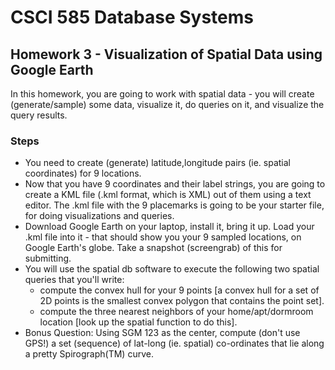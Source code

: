 # CSCI 585 Database Systems

## Homework 3 - Visualization of Spatial Data using Google Earth

In this homework, you are going to work with spatial data - you will create (generate/sample) some data, visualize it, do queries on it, and visualize the query results.
### Steps
- You need to create (generate) latitude,longitude pairs (ie. spatial coordinates) for 9 locations.
- Now that you have 9 coordinates and their label strings, you are going to create a KML file (.kml format, which is XML) out of them using a text editor. The .kml file with the 9 placemarks is going to be your starter file, for doing visualizations and queries.
- Download Google Earth on your laptop, install it, bring it up. Load your .kml file into it - that should show you your 9 sampled locations, on Google Earth's globe. Take a snapshot (screengrab) of this for submitting.
- You will use the spatial db software to execute the following two spatial queries that you'll write:
    - compute the convex hull for your 9 points [a convex hull for a set of 2D points is the smallest convex polygon that contains the point set].
    - compute the three nearest neighbors of your home/apt/dormroom location [look up the spatial function to do this].
- Bonus Question: Using SGM 123 as the center, compute (don't use GPS!) a set (sequence) of lat-long (ie. spatial) co-ordinates that lie along a pretty Spirograph(TM) curve.